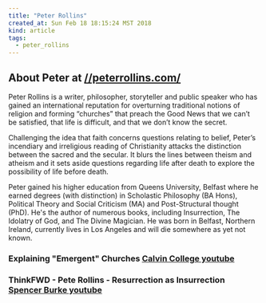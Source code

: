 ```yaml
---
title: "Peter Rollins"
created_at: Sun Feb 18 18:15:24 MST 2018
kind: article
tags:
  - peter_rollins
---
```


<h2>
  About Peter at
  <a href="https://peterrollins.com/" target="_blank">//peterrollins.com/</a>
</h2>

Peter Rollins is a writer, philosopher, storyteller and public speaker
who has gained an international reputation for overturning traditional
notions of religion and forming “churches” that preach the Good
News that we can’t be satisfied, that life is difficult, and that we
don’t know the secret.

Challenging the idea that faith concerns questions relating to belief,
Peter’s incendiary and irreligious reading of Christianity attacks
the distinction between the sacred and the secular. It blurs the lines
between theism and atheism and it sets aside questions regarding life
after death to explore the possibility of life before death.

Peter gained his higher education from Queens University, Belfast where
he earned degrees (with distinction) in Scholastic Philosophy (BA Hons),
Political Theory and Social Criticism (MA) and Post-Structural thought
(PhD). He's the author of numerous books, including Insurrection,
The Idolatry of God, and The Divine Magician. He was born in Belfast,
Northern Ireland, currently lives in Los Angeles and will die somewhere
as yet not known.

<h3>
  Explaining "Emergent" Churches
  <a href="https://www.youtube.com/watch?v=Ef7Rfs1T96c" target="_blank">Calvin College youtube</a>
</h3>

<h3>
  ThinkFWD - Pete Rollins - Resurrection as Insurrection
  <a href="https://www.youtube.com/watch?v=DYtBUvfYTUE" target="_blank">Spencer Burke youtube</a>
</h3>

<!--
html boilerplate
<a href="" target="_blank"></a>
<a name=""></a>
<img src="" width="400px">
<ul>
  <li></li>
</ul>
<pre>
</pre>
<p style="margin-bottom: 2em;"></p>
<hr style="border: 0; height: 3px; background: #333; background-image: linear-gradient(to right, #ccc, #333, #ccc);">
<pre><code>
</code></pre>
<math xmlns='http://www.w3.org/1998/Math/MathML' display='block'>
</math>
-->
